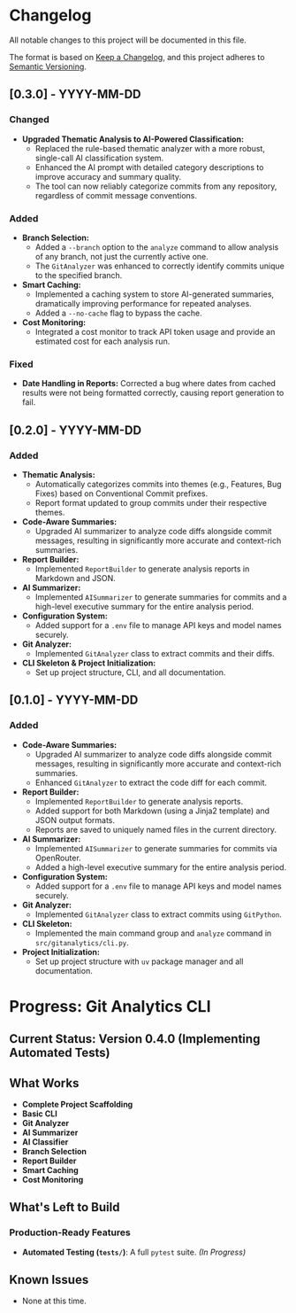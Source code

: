 # Changelog

All notable changes to this project will be documented in this file.

The format is based on [Keep a Changelog](https://keepachangelog.com/en/1.0.0/),
and this project adheres to [Semantic Versioning](https://semver.org/spec/v2.0.0.html).

## [0.3.0] - YYYY-MM-DD

### Changed
- **Upgraded Thematic Analysis to AI-Powered Classification:**
  - Replaced the rule-based thematic analyzer with a more robust, single-call AI classification system.
  - Enhanced the AI prompt with detailed category descriptions to improve accuracy and summary quality.
  - The tool can now reliably categorize commits from any repository, regardless of commit message conventions.

### Added
- **Branch Selection:**
  - Added a `--branch` option to the `analyze` command to allow analysis of any branch, not just the currently active one.
  - The `GitAnalyzer` was enhanced to correctly identify commits unique to the specified branch.
- **Smart Caching:**
  - Implemented a caching system to store AI-generated summaries, dramatically improving performance for repeated analyses.
  - Added a `--no-cache` flag to bypass the cache.
- **Cost Monitoring:**
  - Integrated a cost monitor to track API token usage and provide an estimated cost for each analysis run.

### Fixed
- **Date Handling in Reports:** Corrected a bug where dates from cached results were not being formatted correctly, causing report generation to fail.

## [0.2.0] - YYYY-MM-DD

### Added
- **Thematic Analysis:**
  - Automatically categorizes commits into themes (e.g., Features, Bug Fixes) based on Conventional Commit prefixes.
  - Report format updated to group commits under their respective themes.
- **Code-Aware Summaries:**
  - Upgraded AI summarizer to analyze code diffs alongside commit messages, resulting in significantly more accurate and context-rich summaries.
- **Report Builder:**
  - Implemented `ReportBuilder` to generate analysis reports in Markdown and JSON.
- **AI Summarizer:**
  - Implemented `AISummarizer` to generate summaries for commits and a high-level executive summary for the entire analysis period.
- **Configuration System:**
  - Added support for a `.env` file to manage API keys and model names securely.
- **Git Analyzer:**
  - Implemented `GitAnalyzer` class to extract commits and their diffs.
- **CLI Skeleton & Project Initialization:**
  - Set up project structure, CLI, and all documentation.

## [0.1.0] - YYYY-MM-DD

### Added
- **Code-Aware Summaries:**
  - Upgraded AI summarizer to analyze code diffs alongside commit messages, resulting in significantly more accurate and context-rich summaries.
  - Enhanced `GitAnalyzer` to extract the code diff for each commit.
- **Report Builder:**
  - Implemented `ReportBuilder` to generate analysis reports.
  - Added support for both Markdown (using a Jinja2 template) and JSON output formats.
  - Reports are saved to uniquely named files in the current directory.
- **AI Summarizer:**
  - Implemented `AISummarizer` to generate summaries for commits via OpenRouter.
  - Added a high-level executive summary for the entire analysis period.
- **Configuration System:**
  - Added support for a `.env` file to manage API keys and model names securely.
- **Git Analyzer:**
  - Implemented `GitAnalyzer` class to extract commits using `GitPython`.
- **CLI Skeleton:**
  - Implemented the main command group and `analyze` command in `src/gitanalytics/cli.py`.
- **Project Initialization:**
  - Set up project structure with `uv` package manager and all documentation.

# Progress: Git Analytics CLI

## Current Status: Version 0.4.0 (Implementing Automated Tests)

## What Works
- **Complete Project Scaffolding**
- **Basic CLI**
- **Git Analyzer**
- **AI Summarizer**
- **AI Classifier**
- **Branch Selection**
- **Report Builder**
- **Smart Caching**
- **Cost Monitoring**

## What's Left to Build
### Production-Ready Features
- **Automated Testing (`tests/`)**: A full `pytest` suite. *(In Progress)*

## Known Issues
- None at this time.